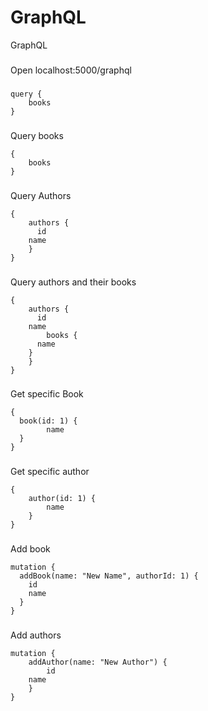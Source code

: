 # GraphQL
GraphQL

### 
Open
localhost:5000/graphql

###
```
query {
	books
}
```

###
Query books
```
{
	books
}
```

###
Query Authors
```
{
	authors {
	  id
    name
	}
}
```

###
Query authors and their books
```
{
	authors {
	  id
    name
		books {
      name
    }
	}
}
```

###
Get specific Book
```
{
  book(id: 1) {
		name
  }
}
```

###
Get specific author
```
{
	author(id: 1) {
		name
	}
}
```

###
Add book
```
mutation {
  addBook(name: "New Name", authorId: 1) {
    id
    name
  }
}
```

###
Add authors
```
mutation {
	addAuthor(name: "New Author") {
		id
    name
	}
}
```
